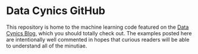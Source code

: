 # Data Cynics GitHub
This repository is home to the machine learning code featured on the [Data Cynics Blog](https://datacynics.tech), which you should totally check out.  The examples posted here are intentionally well commented in hopes that curious readers will be able to understand all of the minutiae.
